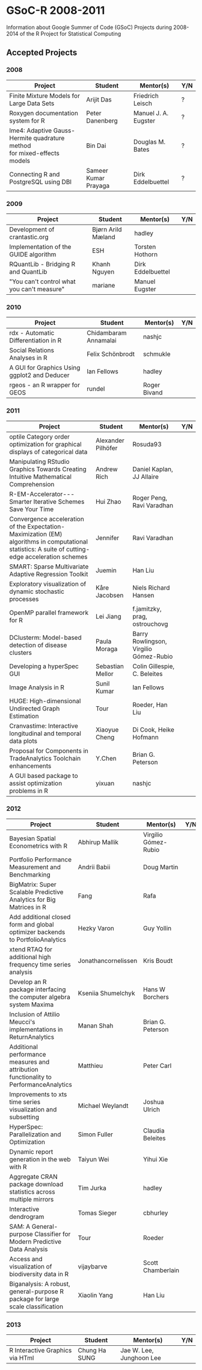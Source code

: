 # GSoC-R 2008-2011

Information about Google Summer of Code (GSoC) Projects during 2008-2014 of the R Project for Statistical Computing

## Accepted Projects

### 2008

| Project | Student | Mentor(s) | Y/N |
|---------|---------|-----------|-----|
| Finite Mixture Models for Large Data Sets | Arijit Das | Friedrich Leisch | ? |
| Roxygen documentation system for R | Peter Danenberg | Manuel J. A. Eugster | ? |
| lme4: Adaptive Gauss-Hermite quadrature method<br> for mixed-effects models | Bin Dai | Douglas M. Bates | ? |
| Connecting R and PostgreSQL using DBI | Sameer Kumar Prayaga | Dirk Eddelbuettel | ? |


### 2009

| Project | Student | Mentor(s) | Y/N |
|---------|---------|-----------|-----|
| Development of crantastic.org | Bjørn Arild Mæland | hadley |  |
| Implementation of the GUIDE algorithm | ESH | Torsten Hothorn |  |
| RQuantLib - Bridging R and QuantLib | Khanh Nguyen | Dirk Eddelbuettel |  |
| "You can't control what you can't measure" | mariane | Manuel Eugster |  |


### 2010

| Project | Student | Mentor(s) | Y/N |
|---------|---------|-----------|-----|
| rdx - Automatic Differentiation in R | Chidambaram Annamalai | nashjc |  |
| Social Relations Analyses in R | Felix Schönbrodt | schmukle |  |
| A GUI for Graphics Using ggplot2 and Deducer | Ian Fellows | hadley |  |
| rgeos - an R wrapper for GEOS | rundel | Roger Bivand |  |


### 2011

| Project | Student | Mentor(s) | Y/N |
|---------|---------|-----------|-----|
| optile Category order optimization for graphical displays of categorical data | Alexander Pilhöfer | Rosuda93 |  |
| Manipulating RStudio Graphics Towards Creating Intuitive Mathematical Comprehension | Andrew Rich | Daniel Kaplan, JJ Allaire |  |
| R-EM-Accelerator---Smarter Iterative Schemes Save Your Time | Hui Zhao | Roger Peng, Ravi Varadhan |  |
| Convergence acceleration of the Expectation-Maximization (EM) algorithms in computational statistics: A suite of cutting-edge acceleration schemes | Jennifer | Ravi Varadhan |  |
| SMART: Sparse Multivariate Adaptive Regression Toolkit | Juemin | Han Liu |  |
| Exploratory visualization of dynamic stochastic processes | Kåre Jacobsen | Niels Richard Hansen |  |
| OpenMP parallel framework for R | Lei Jiang | f.jamitzky, prag, ostrouchovg |  |
| DClusterm: Model-based detection of disease clusters | Paula Moraga | Barry Rowlingson, Virgilio Gómez-Rubio |  |
| Developing a hyperSpec GUI | Sebastian Mellor | Colin Gillespie, C. Beleites |  |
| Image Analysis in R | Sunil Kumar | Ian Fellows |  |
| HUGE: High-dimensional Undirected Graph Estimation | Tour | Roeder, Han Liu |  |
| Cranvastime: Interactive longitudinal and temporal data plots | Xiaoyue Cheng | Di Cook, Heike Hofmann |  |
| Proposal for Components in TradeAnalytics Toolchain enhancements | Y.Chen | Brian G. Peterson |  |
| A GUI based package to assist optimization problems in R | yixuan | nashjc |  |


### 2012

| Project | Student | Mentor(s) | Y/N |
|---------|---------|-----------|-----|
| Bayesian Spatial Econometrics with R | Abhirup Mallik | Virgilio Gómez-Rubio |  |
| Portfolio Performance Measurement and Benchmarking | Andrii Babii | Doug Martin |  |
| BigMatrix: Super Scalable Predictive Analytics for Big Matrices in R | Fang | Rafa |  |
| Add additional closed form and global optimizer backends to PortfolioAnalytics | Hezky Varon | Guy Yollin |  |
| xtend RTAQ for additional high frequency time series analysis | Jonathancornelissen | Kris Boudt |  |
| Develop an R package interfacing the computer algebra system Maxima | Kseniia Shumelchyk | Hans W Borchers |  |
| Inclusion of Attilio Meucci's implementations in ReturnAnalytics | Manan Shah | Brian G. Peterson |  |
| Additional performance measures and attribution functionality to PerformanceAnalytics | Matthieu | Peter Carl |  |
| Improvements to xts time series visualization and subsetting | Michael Weylandt | Joshua Ulrich |  |
| HyperSpec: Parallelization and Optimization | Simon Fuller | Claudia Beleites |  |
| Dynamic report generation in the web with R | Taiyun Wei | Yihui Xie |  |
| Aggregate CRAN package download statistics across multiple mirrors | Tim Jurka | hadley |  |
| Interactive dendrogram | Tomas Sieger | cbhurley |  |
| SAM: A General-purpose Classifier for Modern Predictive Data Analysis | Tour | Roeder |  |
| Access and visualization of biodiversity data in R | vijaybarve | Scott Chamberlain |  |
| Biganalysis: A robust, general-purpose R package for large scale classification | Xiaolin Yang | Han Liu |  |


### 2013

| Project | Student | Mentor(s) | Y/N |
|---------|---------|-----------|-----|
| R Interactive Graphics via HTml | Chung Ha SUNG | Jae W. Lee, Junghoon Lee |  |

